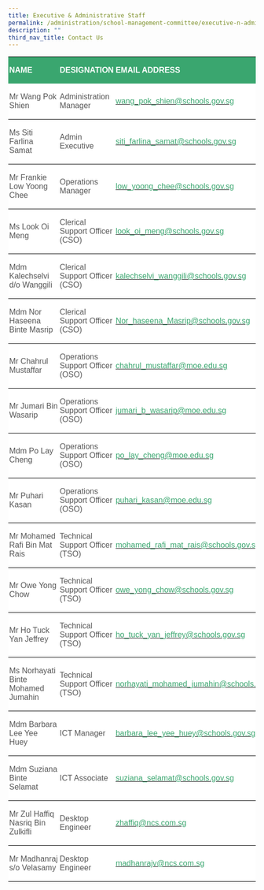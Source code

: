 ```yaml
---
title: Executive & Administrative Staff
permalink: /administration/school-management-committee/executive-n-administrative-staff/
description: ""
third_nav_title: Contact Us
---
```


<table class="MsoNormalTable" border="1" cellspacing="0" cellpadding="0" width="624" style="background:white;border-collapse:collapse;mso-table-layout-alt:fixed;
 border:none;mso-border-bottom-alt:solid windowtext .5pt;mso-yfti-tbllook:1184;
 mso-padding-alt:0in 0in 0in 0in"><tbody><tr style="mso-yfti-irow:0;mso-yfti-firstrow:yes"><td width="186" style="width:139.5pt;border:none;background:#3AA66F;padding:
  1.5pt 1.5pt 1.5pt 1.5pt"><p class="MsoNormal"><b><span style="font-family:&quot;Arial&quot;,sans-serif;color:white;
  text-transform:uppercase">NAME</span></b></p></td><td width="171" style="width:128.0pt;border:none;background:#3AA66F;padding:
  1.5pt 1.5pt 1.5pt 1.5pt"><p class="MsoNormal"><strong><span style="font-family:&quot;Arial&quot;,sans-serif;
  color:white;text-transform:uppercase">DESIGNATION</span></strong><b><span style="font-family:&quot;Arial&quot;,sans-serif;color:white;text-transform:uppercase"></span></b></p></td><td width="267" style="width:200.5pt;border:none;background:#3AA66F;padding:
  1.5pt 1.5pt 1.5pt 1.5pt"><p class="MsoNormal"><b><span style="font-family:&quot;Arial&quot;,sans-serif;color:white;
  text-transform:uppercase">EMAIL ADDRESS</span></b></p></td></tr><tr style="mso-yfti-irow:1"><td width="186" style="width:139.5pt;border:none;border-bottom:solid windowtext 1.0pt;
  mso-border-bottom-alt:solid windowtext .5pt;padding:1.5pt 1.5pt 1.5pt 1.5pt"><p class="MsoNormal"><span style="font-family:&quot;Arial&quot;,sans-serif;color:#565656">Mr Wang Pok Shien</span></p></td><td width="171" style="width:128.0pt;border:none;border-bottom:solid windowtext 1.0pt;
  mso-border-bottom-alt:solid windowtext .5pt;padding:1.5pt 1.5pt 1.5pt 1.5pt"><p class="MsoNormal"><span style="font-family:&quot;Arial&quot;,sans-serif;color:#565656">Administration Manager</span></p></td><td width="267" style="width:200.5pt;border:none;border-bottom:solid windowtext 1.0pt;
  mso-border-bottom-alt:solid windowtext .5pt;padding:1.5pt 1.5pt 1.5pt 1.5pt"><p class="MsoNormal"><span style="font-family:&quot;Arial&quot;,sans-serif;color:black;
  mso-color-alt:windowtext"><a href="mailto:wang_pok_shien@schools.gov.sg"><span style="color:#3AA66F">wang_pok_shien@schools.gov.sg</span></a></span><span style="font-family:&quot;Arial&quot;,sans-serif;color:#565656"></span></p></td></tr><tr style="mso-yfti-irow:2"><td width="186" style="width:139.5pt;border:none;border-bottom:solid windowtext 1.0pt;
  mso-border-top-alt:solid windowtext .5pt;mso-border-top-alt:solid windowtext .5pt;
  mso-border-bottom-alt:solid windowtext .5pt;padding:1.5pt 1.5pt 1.5pt 1.5pt"><p class="MsoNormal"><span style="font-family:&quot;Arial&quot;,sans-serif;color:#565656">Ms Siti Farlina Samat</span></p></td><td width="171" style="width:128.0pt;border:none;border-bottom:solid windowtext 1.0pt;
  mso-border-top-alt:solid windowtext .5pt;mso-border-top-alt:solid windowtext .5pt;
  mso-border-bottom-alt:solid windowtext .5pt;padding:1.5pt 1.5pt 1.5pt 1.5pt"><p class="MsoNormal"><span style="font-family:&quot;Arial&quot;,sans-serif;color:#565656">Admin Executive</span></p></td><td width="267" style="width:200.5pt;border:none;border-bottom:solid windowtext 1.0pt;
  mso-border-top-alt:solid windowtext .5pt;mso-border-top-alt:solid windowtext .5pt;
  mso-border-bottom-alt:solid windowtext .5pt;padding:1.5pt 1.5pt 1.5pt 1.5pt"><p class="MsoNormal"><span style="font-family:&quot;Arial&quot;,sans-serif;color:black;
  mso-color-alt:windowtext"><a href="mailto:siti_farlina_samat@schools.gov.sg"><span style="color:#3AA66F">siti_farlina_samat@schools.gov.sg</span></a></span><span style="font-family:&quot;Arial&quot;,sans-serif;color:#565656"></span></p></td></tr><tr style="mso-yfti-irow:3"><td width="186" style="width:139.5pt;border:none;border-bottom:solid windowtext 1.0pt;
  mso-border-top-alt:solid windowtext .5pt;mso-border-top-alt:solid windowtext .5pt;
  mso-border-bottom-alt:solid windowtext .5pt;padding:1.5pt 1.5pt 1.5pt 1.5pt"><p class="MsoNormal"><span style="font-family:&quot;Arial&quot;,sans-serif;color:#565656">Mr Frankie Low Yoong Chee</span></p></td><td width="171" style="width:128.0pt;border:none;border-bottom:solid windowtext 1.0pt;
  mso-border-top-alt:solid windowtext .5pt;mso-border-top-alt:solid windowtext .5pt;
  mso-border-bottom-alt:solid windowtext .5pt;padding:1.5pt 1.5pt 1.5pt 1.5pt"><p class="MsoNormal"><span style="font-family:&quot;Arial&quot;,sans-serif;color:#565656">Operations Manager</span></p></td><td width="267" style="width:200.5pt;border:none;border-bottom:solid windowtext 1.0pt;
  mso-border-top-alt:solid windowtext .5pt;mso-border-top-alt:solid windowtext .5pt;
  mso-border-bottom-alt:solid windowtext .5pt;padding:1.5pt 1.5pt 1.5pt 1.5pt"><p class="MsoNormal"><span style="font-family:&quot;Arial&quot;,sans-serif;color:black;
  mso-color-alt:windowtext"><a href="mailto:low_yoong_chee@schools.gov.sg"><span style="color:#3AA66F">low_yoong_chee@schools.gov.sg</span></a></span><span style="font-family:&quot;Arial&quot;,sans-serif;color:#565656"></span></p></td></tr><tr style="mso-yfti-irow:4"><td width="186" style="width:139.5pt;border:none;border-bottom:solid windowtext 1.0pt;
  mso-border-top-alt:solid windowtext .5pt;mso-border-top-alt:solid windowtext .5pt;
  mso-border-bottom-alt:solid windowtext .5pt;padding:1.5pt 1.5pt 1.5pt 1.5pt"><p class="MsoNormal"><span style="font-family:&quot;Arial&quot;,sans-serif;color:#565656">Ms Look Oi Meng</span></p></td><td width="171" style="width:128.0pt;border:none;border-bottom:solid windowtext 1.0pt;
  mso-border-top-alt:solid windowtext .5pt;mso-border-top-alt:solid windowtext .5pt;
  mso-border-bottom-alt:solid windowtext .5pt;padding:1.5pt 1.5pt 1.5pt 1.5pt"><p class="MsoNormal"><span style="font-family:&quot;Arial&quot;,sans-serif;color:#565656">Clerical Support Officer (CSO)</span></p></td><td width="267" style="width:200.5pt;border:none;border-bottom:solid windowtext 1.0pt;
  mso-border-top-alt:solid windowtext .5pt;mso-border-top-alt:solid windowtext .5pt;
  mso-border-bottom-alt:solid windowtext .5pt;padding:1.5pt 1.5pt 1.5pt 1.5pt"><p class="MsoNormal"><span style="font-family:&quot;Arial&quot;,sans-serif;color:black;
  mso-color-alt:windowtext"><a href="mailto:look_oi_meng@schools.gov.sg"><span style="color:#3AA66F">look_oi_meng@schools.gov.sg</span></a></span><span style="font-family:&quot;Arial&quot;,sans-serif;color:#565656"></span></p></td></tr><tr style="mso-yfti-irow:5"><td width="186" style="width:139.5pt;border:none;border-bottom:solid windowtext 1.0pt;
  mso-border-top-alt:solid windowtext .5pt;mso-border-top-alt:solid windowtext .5pt;
  mso-border-bottom-alt:solid windowtext .5pt;padding:1.5pt 1.5pt 1.5pt 1.5pt"><p class="MsoNormal"><span style="font-family:&quot;Arial&quot;,sans-serif;color:#565656">Mdm Kalechselvi d/o Wanggili</span></p></td><td width="171" style="width:128.0pt;border:none;border-bottom:solid windowtext 1.0pt;
  mso-border-top-alt:solid windowtext .5pt;mso-border-top-alt:solid windowtext .5pt;
  mso-border-bottom-alt:solid windowtext .5pt;padding:1.5pt 1.5pt 1.5pt 1.5pt"><p class="MsoNormal"><span style="font-family:&quot;Arial&quot;,sans-serif;color:#565656">Clerical Support Officer (CSO)</span></p></td><td width="267" style="width:200.5pt;border:none;border-bottom:solid windowtext 1.0pt;
  mso-border-top-alt:solid windowtext .5pt;mso-border-top-alt:solid windowtext .5pt;
  mso-border-bottom-alt:solid windowtext .5pt;padding:1.5pt 1.5pt 1.5pt 1.5pt"><p class="MsoNormal"><span style="font-family:&quot;Arial&quot;,sans-serif;color:black;
  mso-color-alt:windowtext"><a href="mailto:kalechselvi_wanggili@schools.gov.sg"><span style="color:#3AA66F">kalechselvi_wanggili@schools.gov.sg</span></a></span><span style="font-family:&quot;Arial&quot;,sans-serif;color:#565656"></span></p></td></tr><tr style="mso-yfti-irow:6"><td width="186" style="width:139.5pt;border:none;border-bottom:solid windowtext 1.0pt;
  mso-border-top-alt:solid windowtext .5pt;mso-border-top-alt:solid windowtext .5pt;
  mso-border-bottom-alt:solid windowtext .5pt;padding:1.5pt 1.5pt 1.5pt 1.5pt"><p class="MsoNormal"><span style="font-family:&quot;Arial&quot;,sans-serif;color:#565656">Mdm Nor Haseena Binte Masrip</span></p></td><td width="171" style="width:128.0pt;border:none;border-bottom:solid windowtext 1.0pt;
  mso-border-top-alt:solid windowtext .5pt;mso-border-top-alt:solid windowtext .5pt;
  mso-border-bottom-alt:solid windowtext .5pt;padding:1.5pt 1.5pt 1.5pt 1.5pt"><p class="MsoNormal"><span style="font-family:&quot;Arial&quot;,sans-serif;color:#565656">Clerical Support Officer (CSO)</span></p></td><td width="267" style="width:200.5pt;border:none;border-bottom:solid windowtext 1.0pt;
  mso-border-top-alt:solid windowtext .5pt;mso-border-top-alt:solid windowtext .5pt;
  mso-border-bottom-alt:solid windowtext .5pt;padding:1.5pt 1.5pt 1.5pt 1.5pt"><p class="MsoNormal"><span style="font-family:&quot;Arial&quot;,sans-serif;color:black;
  mso-color-alt:windowtext"><a href="mailto:Nor_haseena_Masrip@schools.gov.sg"><span style="color:#3AA66F">Nor_haseena_Masrip@schools.gov.sg</span></a></span><span style="font-family:&quot;Arial&quot;,sans-serif;color:#565656"></span></p></td></tr><tr style="mso-yfti-irow:7"><td width="186" style="width:139.5pt;border:none;border-bottom:solid windowtext 1.0pt;
  mso-border-top-alt:solid windowtext .5pt;mso-border-top-alt:solid windowtext .5pt;
  mso-border-bottom-alt:solid windowtext .5pt;padding:1.5pt 1.5pt 1.5pt 1.5pt"><p class="MsoNormal"><span style="font-family:&quot;Arial&quot;,sans-serif;color:#565656">Mr Chahrul Mustaffar&nbsp;</span></p></td><td width="171" style="width:128.0pt;border:none;border-bottom:solid windowtext 1.0pt;
  mso-border-top-alt:solid windowtext .5pt;mso-border-top-alt:solid windowtext .5pt;
  mso-border-bottom-alt:solid windowtext .5pt;padding:1.5pt 1.5pt 1.5pt 1.5pt"><p class="MsoNormal"><span style="font-family:&quot;Arial&quot;,sans-serif;color:#565656">Operations Support Officer (OSO)</span></p></td><td width="267" style="width:200.5pt;border:none;border-bottom:solid windowtext 1.0pt;
  mso-border-top-alt:solid windowtext .5pt;mso-border-top-alt:solid windowtext .5pt;
  mso-border-bottom-alt:solid windowtext .5pt;padding:1.5pt 1.5pt 1.5pt 1.5pt"><p class="MsoNormal"><span style="font-family:&quot;Arial&quot;,sans-serif;color:black;
  mso-color-alt:windowtext"><a href="mailto:chahrul_mustaffar@moe.edu.sg"><span style="color:#3AA66F">chahrul_mustaffar@moe.edu.sg</span></a></span><span style="font-family:&quot;Arial&quot;,sans-serif;color:#565656"></span></p></td></tr><tr style="mso-yfti-irow:8"><td width="186" style="width:139.5pt;border:none;border-bottom:solid windowtext 1.0pt;
  mso-border-top-alt:solid windowtext .5pt;mso-border-top-alt:solid windowtext .5pt;
  mso-border-bottom-alt:solid windowtext .5pt;padding:1.5pt 1.5pt 1.5pt 1.5pt"><p class="MsoNormal"><span style="font-family:&quot;Arial&quot;,sans-serif;color:#565656">Mr Jumari Bin Wasarip&nbsp;</span></p></td><td width="171" style="width:128.0pt;border:none;border-bottom:solid windowtext 1.0pt;
  mso-border-top-alt:solid windowtext .5pt;mso-border-top-alt:solid windowtext .5pt;
  mso-border-bottom-alt:solid windowtext .5pt;padding:1.5pt 1.5pt 1.5pt 1.5pt"><p class="MsoNormal"><span style="font-family:&quot;Arial&quot;,sans-serif;color:#565656">Operations Support Officer (OSO)</span></p></td><td width="267" style="width:200.5pt;border:none;border-bottom:solid windowtext 1.0pt;
  mso-border-top-alt:solid windowtext .5pt;mso-border-top-alt:solid windowtext .5pt;
  mso-border-bottom-alt:solid windowtext .5pt;padding:1.5pt 1.5pt 1.5pt 1.5pt"><p class="MsoNormal"><span style="font-family:&quot;Arial&quot;,sans-serif;color:black;
  mso-color-alt:windowtext"><a href="mailto:jumari_b_wasarip@moe.edu.sg"><span style="color:#3AA66F">jumari_b_wasarip@moe.edu.sg</span></a></span><span style="font-family:&quot;Arial&quot;,sans-serif;color:#565656"></span></p></td></tr><tr style="mso-yfti-irow:9"><td width="186" style="width:139.5pt;border:none;border-bottom:solid windowtext 1.0pt;
  mso-border-top-alt:solid windowtext .5pt;mso-border-top-alt:solid windowtext .5pt;
  mso-border-bottom-alt:solid windowtext .5pt;padding:1.5pt 1.5pt 1.5pt 1.5pt"><p class="MsoNormal"><span style="font-family:&quot;Arial&quot;,sans-serif;color:#565656">Mdm Po Lay Cheng</span></p></td><td width="171" style="width:128.0pt;border:none;border-bottom:solid windowtext 1.0pt;
  mso-border-top-alt:solid windowtext .5pt;mso-border-top-alt:solid windowtext .5pt;
  mso-border-bottom-alt:solid windowtext .5pt;padding:1.5pt 1.5pt 1.5pt 1.5pt"><p class="MsoNormal"><span style="font-family:&quot;Arial&quot;,sans-serif;color:#565656">Operations Support Officer (OSO)</span></p></td><td width="267" style="width:200.5pt;border:none;border-bottom:solid windowtext 1.0pt;
  mso-border-top-alt:solid windowtext .5pt;mso-border-top-alt:solid windowtext .5pt;
  mso-border-bottom-alt:solid windowtext .5pt;padding:1.5pt 1.5pt 1.5pt 1.5pt"><p class="MsoNormal"><span style="font-family:&quot;Arial&quot;,sans-serif;color:black;
  mso-color-alt:windowtext"><a href="mailto:po_lay_cheng@moe.edu.sg"><span style="color:#3AA66F">po_lay_cheng@moe.edu.sg</span></a></span><span style="font-family:&quot;Arial&quot;,sans-serif;color:#565656"></span></p></td></tr><tr style="mso-yfti-irow:10"><td width="186" style="width:139.5pt;border:none;border-bottom:solid windowtext 1.0pt;
  mso-border-top-alt:solid windowtext .5pt;mso-border-top-alt:solid windowtext .5pt;
  mso-border-bottom-alt:solid windowtext .5pt;padding:1.5pt 1.5pt 1.5pt 1.5pt"><p class="MsoNormal"><span style="font-family:&quot;Arial&quot;,sans-serif;color:#565656">Mr Puhari Kasan</span></p></td><td width="171" style="width:128.0pt;border:none;border-bottom:solid windowtext 1.0pt;
  mso-border-top-alt:solid windowtext .5pt;mso-border-top-alt:solid windowtext .5pt;
  mso-border-bottom-alt:solid windowtext .5pt;padding:1.5pt 1.5pt 1.5pt 1.5pt"><p class="MsoNormal"><span style="font-family:&quot;Arial&quot;,sans-serif;color:#565656">Operations Support Officer (OSO)</span></p></td><td width="267" style="width:200.5pt;border:none;border-bottom:solid windowtext 1.0pt;
  mso-border-top-alt:solid windowtext .5pt;mso-border-top-alt:solid windowtext .5pt;
  mso-border-bottom-alt:solid windowtext .5pt;padding:1.5pt 1.5pt 1.5pt 1.5pt"><p class="MsoNormal"><span style="font-family:&quot;Arial&quot;,sans-serif;color:black;
  mso-color-alt:windowtext"><a href="mailto:puhari_kasan@moe.edu.sg"><span style="color:#3AA66F">puhari_kasan@moe.edu.sg</span></a></span><span style="font-family:&quot;Arial&quot;,sans-serif;color:#565656"></span></p></td></tr><tr style="mso-yfti-irow:11"><td width="186" style="width:139.5pt;border:none;border-bottom:solid windowtext 1.0pt;
  mso-border-top-alt:solid windowtext .5pt;mso-border-top-alt:solid windowtext .5pt;
  mso-border-bottom-alt:solid windowtext .5pt;padding:1.5pt 1.5pt 1.5pt 1.5pt"><p class="MsoNormal"><span style="font-family:&quot;Arial&quot;,sans-serif;color:#565656">Mr Mohamed Rafi Bin Mat Rais</span></p></td><td width="171" style="width:128.0pt;border:none;border-bottom:solid windowtext 1.0pt;
  mso-border-top-alt:solid windowtext .5pt;mso-border-top-alt:solid windowtext .5pt;
  mso-border-bottom-alt:solid windowtext .5pt;padding:1.5pt 1.5pt 1.5pt 1.5pt"><p class="MsoNormal"><span style="font-family:&quot;Arial&quot;,sans-serif;color:#565656">Technical Support Officer (TSO)</span></p></td><td width="267" style="width:200.5pt;border:none;border-bottom:solid windowtext 1.0pt;
  mso-border-top-alt:solid windowtext .5pt;mso-border-top-alt:solid windowtext .5pt;
  mso-border-bottom-alt:solid windowtext .5pt;padding:1.5pt 1.5pt 1.5pt 1.5pt"><p class="MsoNormal"><span style="font-family:&quot;Arial&quot;,sans-serif;color:black;
  mso-color-alt:windowtext"><a href="mailto:mohamed_rafi_mat_rais@schools.gov.sg"><span style="color:#3AA66F">mohamed_rafi_mat_rais@schools.gov.sg</span></a></span><span style="font-family:&quot;Arial&quot;,sans-serif;color:#565656"></span></p></td></tr><tr style="mso-yfti-irow:12"><td width="186" style="width:139.5pt;border:none;border-bottom:solid windowtext 1.0pt;
  mso-border-top-alt:solid windowtext .5pt;mso-border-top-alt:solid windowtext .5pt;
  mso-border-bottom-alt:solid windowtext .5pt;padding:1.5pt 1.5pt 1.5pt 1.5pt"><p class="MsoNormal"><span style="font-family:&quot;Arial&quot;,sans-serif;color:#565656">Mr Owe Yong Chow</span></p></td><td width="171" style="width:128.0pt;border:none;border-bottom:solid windowtext 1.0pt;
  mso-border-top-alt:solid windowtext .5pt;mso-border-top-alt:solid windowtext .5pt;
  mso-border-bottom-alt:solid windowtext .5pt;padding:1.5pt 1.5pt 1.5pt 1.5pt"><p class="MsoNormal"><span style="font-family:&quot;Arial&quot;,sans-serif;color:#565656">Technical Support Officer (TSO)</span></p></td><td width="267" style="width:200.5pt;border:none;border-bottom:solid windowtext 1.0pt;
  mso-border-top-alt:solid windowtext .5pt;mso-border-top-alt:solid windowtext .5pt;
  mso-border-bottom-alt:solid windowtext .5pt;padding:1.5pt 1.5pt 1.5pt 1.5pt"><p class="MsoNormal"><span style="font-family:&quot;Arial&quot;,sans-serif;color:black;
  mso-color-alt:windowtext"><a href="mailto:owe_yong_chow@schools.gov.sg"><span style="color:#3AA66F">owe_yong_chow@schools.gov.sg</span></a></span><span style="font-family:&quot;Arial&quot;,sans-serif;color:#565656"></span></p></td></tr><tr style="mso-yfti-irow:13"><td width="186" style="width:139.5pt;border:none;border-bottom:solid windowtext 1.0pt;
  mso-border-top-alt:solid windowtext .5pt;mso-border-top-alt:solid windowtext .5pt;
  mso-border-bottom-alt:solid windowtext .5pt;padding:1.5pt 1.5pt 1.5pt 1.5pt"><p class="MsoNormal"><span style="font-family:&quot;Arial&quot;,sans-serif;color:#565656">Mr&nbsp;Ho Tuck Yan Jeffrey</span></p></td><td width="171" style="width:128.0pt;border:none;border-bottom:solid windowtext 1.0pt;
  mso-border-top-alt:solid windowtext .5pt;mso-border-top-alt:solid windowtext .5pt;
  mso-border-bottom-alt:solid windowtext .5pt;padding:1.5pt 1.5pt 1.5pt 1.5pt"><p class="MsoNormal"><span style="font-family:&quot;Arial&quot;,sans-serif;color:#565656">Technical Support Officer (TSO)</span></p></td><td width="267" style="width:200.5pt;border:none;border-bottom:solid windowtext 1.0pt;
  mso-border-top-alt:solid windowtext .5pt;mso-border-top-alt:solid windowtext .5pt;
  mso-border-bottom-alt:solid windowtext .5pt;padding:1.5pt 1.5pt 1.5pt 1.5pt"><p class="MsoNormal"><span style="font-family:&quot;Arial&quot;,sans-serif;color:black;
  mso-color-alt:windowtext"><a href="mailto:ho_tuck_yan_jeffrey@schools.gov.sg"><span style="color:#3AA66F">ho_tuck_yan_jeffrey@schools.gov.sg</span></a></span><span style="font-family:&quot;Arial&quot;,sans-serif;color:#565656"></span></p></td></tr><tr style="mso-yfti-irow:14"><td width="186" style="width:139.5pt;border:none;border-bottom:solid windowtext 1.0pt;
  mso-border-top-alt:solid windowtext .5pt;mso-border-top-alt:solid windowtext .5pt;
  mso-border-bottom-alt:solid windowtext .5pt;padding:1.5pt 1.5pt 1.5pt 1.5pt"><p class="MsoNormal"><span style="font-family:&quot;Arial&quot;,sans-serif;color:#565656">Ms Norhayati Binte Mohamed Jumahin</span></p></td><td width="171" style="width:128.0pt;border:none;border-bottom:solid windowtext 1.0pt;
  mso-border-top-alt:solid windowtext .5pt;mso-border-top-alt:solid windowtext .5pt;
  mso-border-bottom-alt:solid windowtext .5pt;padding:1.5pt 1.5pt 1.5pt 1.5pt"><p class="MsoNormal"><span style="font-family:&quot;Arial&quot;,sans-serif;color:#565656">Technical Support Officer (TSO)</span></p></td><td width="267" style="width:200.5pt;border:none;border-bottom:solid windowtext 1.0pt;
  mso-border-top-alt:solid windowtext .5pt;mso-border-top-alt:solid windowtext .5pt;
  mso-border-bottom-alt:solid windowtext .5pt;padding:1.5pt 1.5pt 1.5pt 1.5pt"><p class="MsoNormal"><span style="font-family:&quot;Arial&quot;,sans-serif;color:black;
  mso-color-alt:windowtext"><a href="mailto:norhayati_mohamed_jumahin@schools.gov.sg"><span style="color:#3AA66F">norhayati_mohamed_jumahin@schools.gov.sg</span></a></span><span style="font-family:&quot;Arial&quot;,sans-serif;color:#565656"></span></p></td></tr><tr style="mso-yfti-irow:15"><td width="186" style="width:139.5pt;border:none;border-bottom:solid windowtext 1.0pt;
  mso-border-top-alt:solid windowtext .5pt;mso-border-top-alt:solid windowtext .5pt;
  mso-border-bottom-alt:solid windowtext .5pt;padding:1.5pt 1.5pt 1.5pt 1.5pt"><p class="MsoNormal"><span style="font-family:&quot;Arial&quot;,sans-serif;color:#565656">Mdm Barbara Lee Yee Huey</span></p></td><td width="171" style="width:128.0pt;border:none;border-bottom:solid windowtext 1.0pt;
  mso-border-top-alt:solid windowtext .5pt;mso-border-top-alt:solid windowtext .5pt;
  mso-border-bottom-alt:solid windowtext .5pt;padding:1.5pt 1.5pt 1.5pt 1.5pt"><p class="MsoNormal"><span style="font-family:&quot;Arial&quot;,sans-serif;color:#565656">ICT Manager</span></p></td><td width="267" style="width:200.5pt;border:none;border-bottom:solid windowtext 1.0pt;
  mso-border-top-alt:solid windowtext .5pt;mso-border-top-alt:solid windowtext .5pt;
  mso-border-bottom-alt:solid windowtext .5pt;padding:1.5pt 1.5pt 1.5pt 1.5pt"><p class="MsoNormal"><span style="font-family:&quot;Arial&quot;,sans-serif;color:black;
  mso-color-alt:windowtext"><a href="mailto:barbara_lee_yee_huey@schools.gov.sg"><span style="color:#3AA66F">barbara_lee_yee_huey@schools.gov.sg</span></a></span><span style="font-family:&quot;Arial&quot;,sans-serif;color:#565656"></span></p></td></tr><tr style="mso-yfti-irow:16"><td width="186" style="width:139.5pt;border:none;border-bottom:solid windowtext 1.0pt;
  mso-border-top-alt:solid windowtext .5pt;mso-border-top-alt:solid windowtext .5pt;
  mso-border-bottom-alt:solid windowtext .5pt;padding:1.5pt 1.5pt 1.5pt 1.5pt"><p class="MsoNormal"><span style="font-family:&quot;Arial&quot;,sans-serif;color:#565656">Mdm Suziana Binte Selamat&nbsp; &nbsp;&nbsp;</span></p></td><td width="171" style="width:128.0pt;border:none;border-bottom:solid windowtext 1.0pt;
  mso-border-top-alt:solid windowtext .5pt;mso-border-top-alt:solid windowtext .5pt;
  mso-border-bottom-alt:solid windowtext .5pt;padding:1.5pt 1.5pt 1.5pt 1.5pt"><p class="MsoNormal"><span style="font-family:&quot;Arial&quot;,sans-serif;color:#565656">ICT Associate</span></p></td><td width="267" style="width:200.5pt;border:none;border-bottom:solid windowtext 1.0pt;
  mso-border-top-alt:solid windowtext .5pt;mso-border-top-alt:solid windowtext .5pt;
  mso-border-bottom-alt:solid windowtext .5pt;padding:1.5pt 1.5pt 1.5pt 1.5pt"><p class="MsoNormal"><span style="font-family:&quot;Arial&quot;,sans-serif;color:black;
  mso-color-alt:windowtext"><a href="mailto:suziana_selamat@schools.gov.sg"><span style="color:#3AA66F">suziana_selamat@schools.gov.sg</span></a></span><span style="font-family:&quot;Arial&quot;,sans-serif;color:#565656"></span></p></td></tr><tr style="mso-yfti-irow:17"><td width="186" style="width:139.5pt;border:none;border-bottom:solid windowtext 1.0pt;
  mso-border-top-alt:solid windowtext .5pt;mso-border-top-alt:solid windowtext .5pt;
  mso-border-bottom-alt:solid windowtext .5pt;padding:1.5pt 1.5pt 1.5pt 1.5pt"><p class="MsoNormal"><span style="font-family:&quot;Arial&quot;,sans-serif;color:#565656">Mr Zul Haffiq Nasriq Bin Zulkifli</span></p></td><td width="171" style="width:128.0pt;border:none;border-bottom:solid windowtext 1.0pt;
  mso-border-top-alt:solid windowtext .5pt;mso-border-top-alt:solid windowtext .5pt;
  mso-border-bottom-alt:solid windowtext .5pt;padding:1.5pt 1.5pt 1.5pt 1.5pt"><p class="MsoNormal"><span style="font-family:&quot;Arial&quot;,sans-serif;color:#565656">Desktop Engineer</span></p></td><td width="267" style="width:200.5pt;border:none;border-bottom:solid windowtext 1.0pt;
  mso-border-top-alt:solid windowtext .5pt;mso-border-top-alt:solid windowtext .5pt;
  mso-border-bottom-alt:solid windowtext .5pt;padding:1.5pt 1.5pt 1.5pt 1.5pt"><p class="MsoNormal"><span style="font-family:&quot;Arial&quot;,sans-serif;color:black;
  mso-color-alt:windowtext"><a href="mailto:zhaffiq@ncs.com.sg"><span style="color:#3AA66F">zhaffiq@ncs.com.sg</span></a></span><span style="font-family:&quot;Arial&quot;,sans-serif;color:#565656"></span></p></td></tr><tr style="mso-yfti-irow:18;mso-yfti-lastrow:yes"><td width="186" style="width:139.5pt;border:none;border-bottom:solid windowtext 1.0pt;
  mso-border-top-alt:solid windowtext .5pt;mso-border-top-alt:solid windowtext .5pt;
  mso-border-bottom-alt:solid windowtext .5pt;padding:1.5pt 1.5pt 1.5pt 1.5pt"><p class="MsoNormal"><span style="font-family:&quot;Arial&quot;,sans-serif;color:#565656">Mr&nbsp;Madhanraj s/o Velasamy</span></p></td><td width="171" style="width:128.0pt;border:none;border-bottom:solid windowtext 1.0pt;
  mso-border-top-alt:solid windowtext .5pt;mso-border-top-alt:solid windowtext .5pt;
  mso-border-bottom-alt:solid windowtext .5pt;padding:1.5pt 1.5pt 1.5pt 1.5pt"><p class="MsoNormal"><span style="font-family:&quot;Arial&quot;,sans-serif;color:#565656">Desktop Engineer</span></p></td><td width="267" style="width:200.5pt;border:none;border-bottom:solid windowtext 1.0pt;
  mso-border-top-alt:solid windowtext .5pt;mso-border-top-alt:solid windowtext .5pt;
  mso-border-bottom-alt:solid windowtext .5pt;padding:1.5pt 1.5pt 1.5pt 1.5pt"><p class="MsoNormal"><span style="font-family:&quot;Arial&quot;,sans-serif;color:black;
  mso-color-alt:windowtext"><a href="mailto:madhanrajv@ncs.com.sg"><span style="color:#3AA66F">madhanrajv@ncs.com.sg</span></a></span><span style="font-family:&quot;Arial&quot;,sans-serif;color:#565656"></span></p></td></tr></tbody></table>